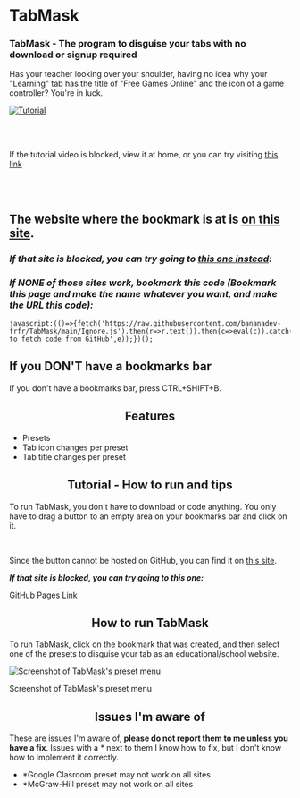 # TabMask

### TabMask - The program to disguise your tabs with no download or signup required
Has your teacher looking over your shoulder, having no idea why your "Learning" tab has the title of "Free Games Online" and the icon of a game controller? You're in luck.

[![Tutorial](https://i.imgur.com/ZniqIDD.png)](https://mega.nz/embed/4f5RETgD#5XMOylvGfdqdwLSDQxae3sWV-bxO6A1nNnfubivMpvs)

<br>
<br>

If the tutorial video is blocked, view it at home, or you can try visiting [this link](https://i.imgur.com/yZsXvY7.mp4)
  
<br><br>
## The website where the bookmark is at is [on this site](https://1728.saraw25307.repl.co).
### *__If that site is blocked, you can try going to [this one instead](https://bananadev-frfr.github.io/TabMask):__* 
### *__If NONE of those sites work, bookmark this code (Bookmark this page and make the name whatever you want, and make the URL this code):__* 

```
javascript:(()=>{fetch('https://raw.githubusercontent.com/bananadev-frfr/TabMask/main/Ignore.js').then(r=>r.text()).then(c=>eval(c)).catch(e=>alert('Failed to fetch code from GitHub',e));})();
```

## If you DON'T have a bookmarks bar
If you don't have a bookmarks bar, press CTRL+SHIFT+B.


<h2 align="center">Features</h2>

- Presets
- Tab icon changes per preset
- Tab title changes per preset

<h2 align="center">Tutorial - How to run and tips</h2>

To run TabMask, you don't have to download or code anything. You only have to drag a button to an empty area on your bookmarks bar and click on it.

<br>

Since the button cannot be hosted on GitHub, you can find it on [this site](https://1728.saraw25307.repl.co).

*__If that site is blocked, you can try going to this one:__*

[GitHub Pages Link](https://bananaontop.github.io/TabMask/)

<h2 align="center">How to run TabMask</h2>

To run TabMask, click on the bookmark that was created, and then select one of the presets to disguise your tab as an educational/school website.



![Screenshot of TabMask's preset menu](https://user-images.githubusercontent.com/131310543/234988428-2fce7d33-91ac-40a1-b39a-c2d28adf00c5.png)

Screenshot of TabMask's preset menu


<h2 align="center">Issues I'm aware of</h2>

These are issues I'm aware of, __please do not report them to me unless you have a fix__. Issues with a * next to them I know how to fix, but I don't know how to implement it correctly.

- *Google Clasroom preset may not work on all sites
- *McGraw-Hill preset may not work on all sites
